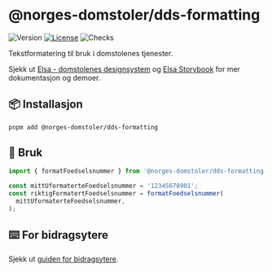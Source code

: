 # @norges-domstoler/dds-formatting

![Version](https://img.shields.io/npm/v/@norges-domstoler/dds-formatting) [![License](https://img.shields.io/npm/l/@norges-domstoler/dds-formatting)](https://www.npmjs.com/package/@norges-domstoler/dds-formatting) ![Checks](https://github.com/domstolene/designsystem/actions/workflows/release.yml/badge.svg)

Tekstformatering til bruk i domstolenes tjenester.

Sjekk ut [Elsa - domstolenes designsystem](https://design.domstol.no/) og [ Elsa Storybook](https://domstolene.github.io/designsystem) for mer dokumentasjon og demoer.

## 📦 Installasjon

```sh
pnpm add @norges-domstoler/dds-formatting
```

## 🔨 Bruk

```js
import { formatFoedselsnummer } from '@norges-domstoler/dds-formatting';

const mittUformaterteFoedselsnummer = '12345678901';
const riktigFormatertFoedselsnummer = formatFoedselsnummer(
  mittUformaterteFoedselsnummer,
);
```

## ⌨️ For bidragsytere

Sjekk ut [guiden for bidragsytere](https://design.domstol.no/987b33f71/p/34c962-bidra/b/3611d5).
